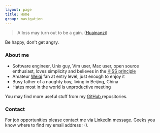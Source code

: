 ```yaml
---
layout: page
title: Home
group: navigation
---
```


> A loss may turn out to be a gain. ([Huainanzi](https://en.wikipedia.org/wiki/Huainanzi))

Be happy, don't get angry.

### About me

- Software engineer, Unix guy, Vim user, Mac user, open source enthusiast,
  loves simplicity and believes in the [KISS
  principle](https://en.wikipedia.org/wiki/KISS_principle)
- Amateur [Weiqi](http://en.wikipedia.org/wiki/Weiqi) fan at entry level, just
  enough to enjoy it
- Busy father of a naughty boy, living in Beijing, China
- Hates most in the world is unproductive meeting

You may find more useful stuff from my [GitHub ](https://github.com/ymattw/)
repositories.

### Contact

For job opportunities please contact me via
[LinkedIn](https://www.linkedin.com/in/ymattw) message. Geeks you know where to
find my email address :-).
